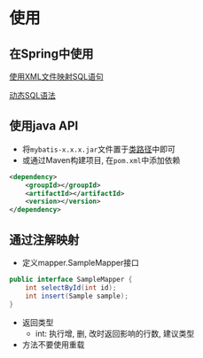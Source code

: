 # 使用

## 在Spring中使用

[使用XML文件映射SQL语句](mybatis-sql-mapping-file.md)

[动态SQL语法](mybatis-dynamic-sql.md)

## 使用java API

- 将`mybatis-x.x.x.jar`文件置于[类路径](java-command-javac.md)中即可
- 或通过Maven构建项目, 在`pom.xml`中添加依赖

```xml
<dependency>
    <groupId></groupId>
    <artifactId></artifactId>
    <version></version>
</dependency>
```

## 通过注解映射

- 定义mapper.SampleMapper接口

```java
public interface SampleMapper {
    int selectById(int id);
    int insert(Sample sample);
}
```
- 返回类型
  - int: 执行增, 删, 改时返回影响的行数, 建议类型
- 方法不要使用重载
